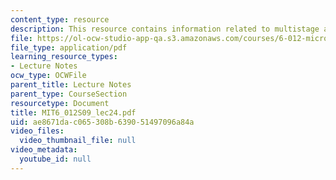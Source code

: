 ```yaml
---
content_type: resource
description: This resource contains information related to multistage amplifiers.
file: https://ol-ocw-studio-app-qa.s3.amazonaws.com/courses/6-012-microelectronic-devices-and-circuits-spring-2009/ae8671dac065308b639051497096a84a_MIT6_012S09_lec24.pdf
file_type: application/pdf
learning_resource_types:
- Lecture Notes
ocw_type: OCWFile
parent_title: Lecture Notes
parent_type: CourseSection
resourcetype: Document
title: MIT6_012S09_lec24.pdf
uid: ae8671da-c065-308b-6390-51497096a84a
video_files:
  video_thumbnail_file: null
video_metadata:
  youtube_id: null
---
```

